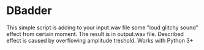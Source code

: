 # DBadder
This simple script is adding to your input.wav file some "loud glitchy sound" effect from certain moment.
The result is in output.wav file.
Described effect is caused by overflowing amplitude treshold. 
Works with Python 3+
